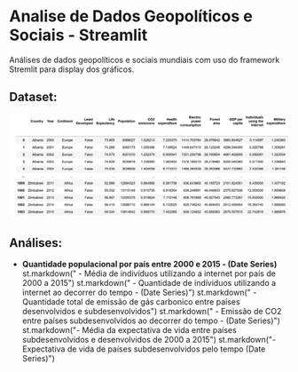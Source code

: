 # Analise de Dados Geopolíticos e Sociais - Streamlit
 Análises de dados geopolíticos e sociais mundiais com uso do framework Stremlit para display dos gráficos.


## Dataset:
![alt text](https://github.com/GuiFernandess7/Analise-Dados-Geopoliticos-Sociais/blob/main/img/dataset.png)


## Análises:
   * **Quantidade populacional por país entre 2000 e 2015 - (Date Series)**
   st.markdown(" - Média de indivíduos utilizando a internet por país de 2000 a 2015")
   st.markdown(" - Quantidade de indíviduos utilizando a internet ao decorrer do tempo - (Date Series)")
   st.markdown(" - Quantidade total de emissão de gás carbonico entre países desenvolvidos e subdesenvolvidos")
   st.markdown(" - Emissão de CO2 entre países subdesenvolvidos ao decorrer do tempo - (Date Series)")
   st.markdown("- Média da expectativa de vida entre países subdesenvolvidos e desenvolvidos de 2000 a 2015")
   st.markdown("- Expectativa de vida de países subdesenvolvidos pelo tempo (Date Series)")
